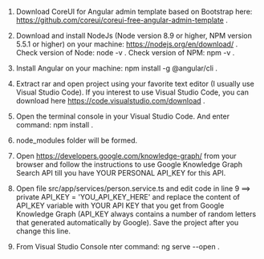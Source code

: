 1.  Download CoreUI for Angular admin template based on Bootstrap here:
    https://github.com/coreui/coreui-free-angular-admin-template .
    
2.  Download and install NodeJs (Node version 8.9 or higher, NPM version 5.5.1 or higher) on your machine:
    https://nodejs.org/en/download/ .
    Check version of Node: node -v .
    Check version of NPM: npm -v .
    
3.  Install Angular on your machine:
    npm install -g @angular/cli .
    
4.  Extract rar and open project using your favorite text editor (I usually use Visual Studio Code). If you interest to use Visual Studio Code, you can download here https://code.visualstudio.com/download .

5.  Open the terminal console in your Visual Studio Code. And enter command: npm install .

6.  node_modules folder will be formed.

7.  Open https://developers.google.com/knowledge-graph/ from your browser and follow the instructions to use Google Knowledge Graph Search API till you have YOUR PERSONAL API_KEY for this API.

8.  Open file src/app/services/person.service.ts and edit code in line 9 ==> private API_KEY = 'YOU_API_KEY_HERE' and replace the content of API_KEY variable with YOUR API KEY that you get from Google Knowledge Graph (API_KEY always contains a number of random letters that generated automatically by Google). Save the project after you change this line.

9.  From Visual Studio Console nter command: ng serve --open .
